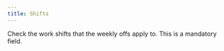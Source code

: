 ```yaml
---
title: Shifts
---
```



Check the work shifts that the weekly offs apply to. This is a mandatory field.
